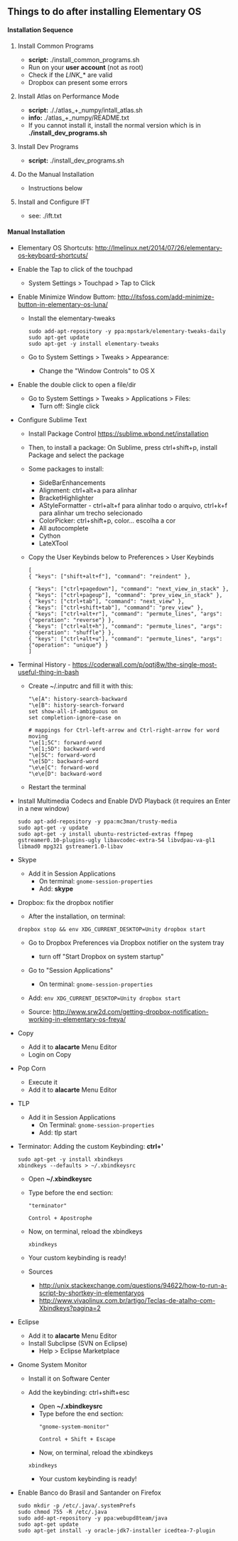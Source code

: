## Things to do after installing Elementary OS

#### Installation Sequence
1. Install Common Programs
    - **script:** ./install_common_programs.sh
    - Run on your **user account** (not as root)
    - Check if the *LINK_** are valid
    - Dropbox can present some errors

2. Install Atlas on Performance Mode
    - **script:** ././atlas_+_numpy/intall_atlas.sh
    - **info:** ./atlas_+_numpy/README.txt
    - If you cannot install it, install the normal version which is in **./install_dev_programs.sh**

3. Install Dev Programs
    - **script:** ./install_dev_programs.sh

4. Do the Manual Installation
    - Instructions below

5. Install and Configure IFT
    - see: ./ift.txt

#### Manual Installation
- Elementary OS Shortcuts: http://lmelinux.net/2014/07/26/elementary-os-keyboard-shortcuts/

- Enable the Tap to click of the touchpad
    - System Settings > Touchpad > Tap to Click

- Enable Minimize Window Buttom: http://itsfoss.com/add-minimize-button-in-elementary-os-luna/
    - Install the elementary-tweaks

        ```
        sudo add-apt-repository -y ppa:mpstark/elementary-tweaks-daily
        sudo apt-get update
        sudo apt-get -y install elementary-tweaks
        ```
    - Go to System Settings > Tweaks > Appearance:
        - Change the "Window Controls" to OS X

- Enable the double click to open a file/dir
    - Go to System Settings > Tweaks > Applications > Files:
        - Turn off: Single click

- Configure Sublime Text
    - Install Package Control https://sublime.wbond.net/installation
    - Then, to install a package: On Sublime, press ctrl+shift+p, install Package and select the package
    - Some packages to install:
        - SideBarEnhancements
        - Alignment: ctrl+alt+a para alinhar
        - BracketHighlighter
        - AStyleFormatter - ctrl+alt+f para alinhar todo o arquivo, ctrl+k+f para alinhar um trecho selecionado
        - ColorPicker: ctrl+shift+p, color... escolha a cor
        - All autocomplete
        - Cython
        - LateXTool
    - Copy the User Keybinds below to Preferences > User Keybinds

        ```
        [
        { "keys": ["shift+alt+f"], "command": "reindent" },

        { "keys": ["ctrl+pagedown"], "command": "next_view_in_stack" },
        { "keys": ["ctrl+pageup"], "command": "prev_view_in_stack" },
        { "keys": ["ctrl+tab"], "command": "next_view" },
        { "keys": ["ctrl+shift+tab"], "command": "prev_view" },
        { "keys": ["ctrl+alt+r"], "command": "permute_lines", "args": {"operation": "reverse"} },
        { "keys": ["ctrl+alt+h"], "command": "permute_lines", "args": {"operation": "shuffle"} },
        { "keys": ["ctrl+alt+u"], "command": "permute_lines", "args": {"operation": "unique"} }
        ]
        ```

- Terminal History - https://coderwall.com/p/oqtj8w/the-single-most-useful-thing-in-bash
    - Create ~/.inputrc and fill it with this:
        ```
        "\e[A": history-search-backward
        "\e[B": history-search-forward
        set show-all-if-ambiguous on
        set completion-ignore-case on

        # mappings for Ctrl-left-arrow and Ctrl-right-arrow for word moving
        "\e[1;5C": forward-word
        "\e[1;5D": backward-word
        "\e[5C": forward-word
        "\e[5D": backward-word
        "\e\e[C": forward-word
        "\e\e[D": backward-word
        ```
    - Restart the terminal
        
- Install Multimedia Codecs and Enable DVD Playback (it requires an Enter in a new window)
    ```
    sudo apt-add-repository -y ppa:mc3man/trusty-media
    sudo apt-get -y update
    sudo apt-get -y install ubuntu-restricted-extras ffmpeg gstreamer0.10-plugins-ugly libavcodec-extra-54 libvdpau-va-gl1 libmad0 mpg321 gstreamer1.0-libav
    ```
- Skype
    - Add it in Session Applications
        - On terminal: `gnome-session-properties`
        - Add: **skype**

- Dropbox: fix the dropbox notifier
    - After the installation, on terminal:
    
    `dropbox stop && env XDG_CURRENT_DESKTOP=Unity dropbox start`

    - Go to Dropbox Preferences via Dropbox notifier on the system tray
        - turn off "Start Dropbox on system startup" 
    - Go to "Session Applications"
        - On terminal: `gnome-session-properties`
    - Add: `env XDG_CURRENT_DESKTOP=Unity dropbox start`

    - Source: http://www.srw2d.com/getting-dropbox-notification-working-in-elementary-os-freya/

- Copy
    - Add it to **alacarte** Menu Editor
    - Login on Copy

- Pop Corn
    - Execute it
    - Add it to **alacarte** Menu Editor

- TLP
    - Add it in Session Applications
        - On Terminal: `gnome-session-properties`
        - Add: tlp start

- Terminator: Adding the custom Keybinding: **ctrl+'**
    ```
    sudo apt-get -y install xbindkeys
    xbindkeys --defaults > ~/.xbindkeysrc
    ```
    - Open **~/.xbindkeysrc**
    - Type before the end section:
        ```
        "terminator"
        
        Control + Apostrophe
        ```
    - Now, on terminal, reload the xbindkeys

        `xbindkeys`
    
    - Your custom keybinding is ready!

    - Sources
        - http://unix.stackexchange.com/questions/94622/how-to-run-a-script-by-shortkey-in-elementaryos
        - http://www.vivaolinux.com.br/artigo/Teclas-de-atalho-com-Xbindkeys?pagina=2

- Eclipse
    - Add it to **alacarte** Menu Editor
    - Install Subclipse (SVN on Eclipse)
        - Help > Eclipse Marketplace

- Gnome System Monitor
    - Install it on Software Center
    - Add the keybinding: ctrl+shift+esc
        - Open **~/.xbindkeysrc**
        - Type before the end section:
            ```
            "gnome-system-monitor"
            
            Control + Shift + Escape
            ```
        - Now, on terminal, reload the xbindkeys

        `xbindkeys`
    
        - Your custom keybinding is ready!

- Enable Banco do Brasil and Santander on Firefox
    ```
    sudo mkdir -p /etc/.java/.systemPrefs
    sudo chmod 755 -R /etc/.java 
    sudo add-apt-repository -y ppa:webupd8team/java 
    sudo apt-get update 
    sudo apt-get install -y oracle-jdk7-installer icedtea-7-plugin 
    ```


